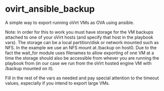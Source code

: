 # ovirt_ansible_backup
A simple way to export running oVirt VMs as OVA using ansible.

Note: In order for this to work you must have storage for the VM backups attached to one of your oVirt hosts (and specify that host in the playbook vars). The storage can be a local partition/disk or network mounted such as NFS. In the example we use an NFS mount at /backup on host0. Due to the fact the wait_for module uses filenames to allow exporting of one VM at a time the storage should also be accessible from whever you are running the playbook from (in our case we run from the oVirt hosted engine VM with /backup mounted on it).

Fill in the rest of the vars as needed and pay special attention to the timeout values, especially if you intend to export large VMs.
